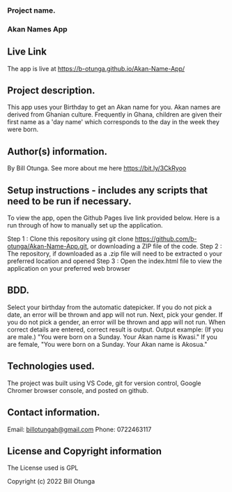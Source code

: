 ### Project name.
### Akan Names App

## Live Link
The app is live at https://b-otunga.github.io/Akan-Name-App/
## Project description.
This app uses your Birthday to get an Akan name for you. Akan names are derived from Ghanian culture. Frequently in Ghana, children are given their first name as a 'day name' which corresponds to the day in the week they were born. 
## Author(s) information.
By Bill Otunga. See more about me here https://bit.ly/3CkRyoo
## Setup instructions - includes any scripts that need to be run if necessary.
To view the app, open the Github Pages live link provided below.  Here is a run through of how to manually set up the application.

Step 1 : Clone this repository using git clone https://github.com/b-otunga/Akan-Name-App.git, or downloading a ZIP file of the code.
Step 2 : The repository, if downloaded as a .zip file will need to be extracted o your preferred location and opened
Step 3 : Open the index.html file to view the application on your preferred web browser
## BDD.
Select your birthday from the automatic datepicker. If you do not pick a date, an error will be thrown and app will not run.
Next, pick your gender. If you do not pick a gender, an error will be thrown and app will not run.
When correct details are entered, correct result is output. Output example: (If you are male.) "You were born on a Sunday. Your Akan name is Kwasi."
If you are female, "You were born on a Sunday. Your Akan name is Akosua."
## Technologies used.
The project was built using VS Code, git for version control, Google Chromer browser console, and posted on github. 
## Contact information.
Email: billotungah@gmail.com
Phone: 0722463117
## License and Copyright information
The License used is GPL

Copyright (c) 2022 Bill Otunga